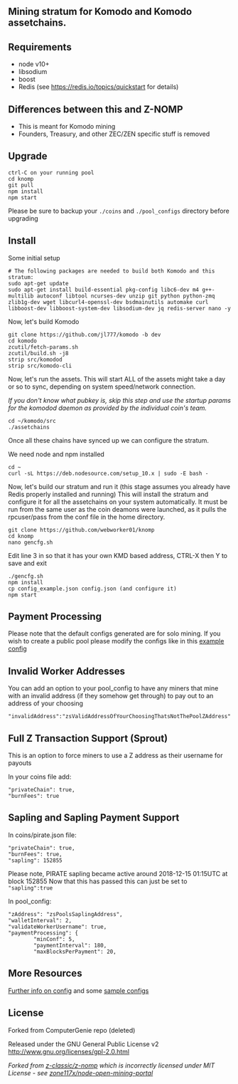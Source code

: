 ## Mining stratum for Komodo and Komodo assetchains.

Requirements
------------
* node v10+
* libsodium
* boost
* Redis (see https://redis.io/topics/quickstart for details)

Differences between this and Z-NOMP
------------
* This is meant for Komodo mining
* Founders, Treasury, and other ZEC/ZEN specific stuff is removed

Upgrade
-------------
```shell
ctrl-C on your running pool
cd knomp
git pull
npm install
npm start
```
Please be sure to backup your `./coins` and `./pool_configs` directory before upgrading

Install
-------------
Some initial setup
```shell
# The following packages are needed to build both Komodo and this stratum:
sudo apt-get update
sudo apt-get install build-essential pkg-config libc6-dev m4 g++-multilib autoconf libtool ncurses-dev unzip git python python-zmq zlib1g-dev wget libcurl4-openssl-dev bsdmainutils automake curl libboost-dev libboost-system-dev libsodium-dev jq redis-server nano -y
```
Now, let's build Komodo
```shell
git clone https://github.com/jl777/komodo -b dev
cd komodo
zcutil/fetch-params.sh
zcutil/build.sh -j8
strip src/komodod
strip src/komodo-cli
```

Now, let's run the assets. This will start ALL of the assets might take a day or so to sync, depending on system speed/network connection.

_If you don't know what pubkey is, skip this step and use the startup params for the komodod daemon as provided by the individual coin's team._
```shell
cd ~/komodo/src
./assetchains
```

Once all these chains have synced up we can configure the stratum.

We need node and npm installed

```shell
cd ~
curl -sL https://deb.nodesource.com/setup_10.x | sudo -E bash -
```
Now, let's build our stratum and run it (this stage assumes you already have Redis properly installed and running)
This will install the stratum and configure it for all the assetchains on your system automatically. It must be run from the same user as the coin deamons were launched, as it pulls the rpcuser/pass from the conf file in the home directory.
```shell
git clone https://github.com/webworker01/knomp
cd knomp
nano gencfg.sh
```
Edit line 3 in so that it has your own KMD based address, CTRL-X then Y to save and exit
```shell
./gencfg.sh
npm install
cp config_example.json config.json (and configure it)
npm start
```

Payment Processing
-------------
Please note that the default configs generated are for solo mining. If you wish to create a public pool please modify the configs like in this [example config](https://github.com/z-classic/z-nomp/blob/master/pool_configs/komodo_example.json)

Invalid Worker Addresses
-------------
You can add an option to your pool_config to have any miners that mine with an invalid address (if they somehow get through) to pay out to an address of your choosing
```
"invalidAddress":"zsValidAddressOfYourChoosingThatsNotThePoolZAddress"
```

Full Z Transaction Support (Sprout)
-------------
This is an option to force miners to use a Z address as their username for payouts

In your coins file add: 
```
"privateChain": true,
"burnFees": true
```

Sapling and Sapling Payment Support
-------------
In coins/pirate.json file:
```
"privateChain": true,
"burnFees": true,
"sapling": 152855
```
Please note, PIRATE sapling became active around 2018-12-15 01:15UTC at block 152855 Now that this has passed this can just be set to `"sapling":true` 

In pool_config:
```
"zAddress": "zsPoolsSaplingAddress",
"walletInterval": 2,
"validateWorkerUsername": true,
"paymentProcessing": {
        "minConf": 5,
        "paymentInterval": 180,
        "maxBlocksPerPayment": 20,
```

More Resources
-------------
[Further info on config](https://github.com/zone117x/node-open-mining-portal#2-configuration) and some [sample configs](https://github.com/z-classic/z-nomp)

License
-------------
Forked from ComputerGenie repo (deleted)

Released under the GNU General Public License v2
http://www.gnu.org/licenses/gpl-2.0.html

_Forked from [z-classic/z-nomp](https://github.com/z-classic/z-nomp) which is incorrectly licensed under MIT License - see [zone117x/node-open-mining-portal](https://github.com/zone117x/node-open-mining-portal)_ 
